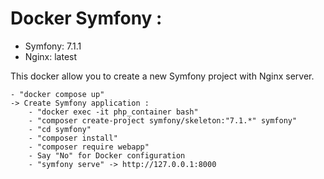 # Docker Symfony :
- Symfony: 7.1.1
- Nginx: latest

This docker allow you to create a new Symfony project with Nginx server.

    - "docker compose up"
    -> Create Symfony application :
        - "docker exec -it php_container bash"
        - "composer create-project symfony/skeleton:"7.1.*" symfony"
        - "cd symfony"
        - "composer install"
        - "composer require webapp"
        - Say "No" for Docker configuration
        - "symfony serve" -> http://127.0.0.1:8000
    
